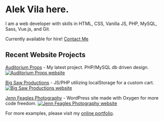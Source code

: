 # Alek Vila here.
I am a web developer with skills in HTML, CSS, Vanilla JS, PHP, MySQL, Sass, Vue.js, and Git.

Currently available for hire! [Contact Me](https://www.greatgraphicdesign.com/contact)

## Recent Website Projects

[Auditorium Props](https://www.auditoriumprops.com/) - My latest project. PHP/MySQL db driven design.
[![Auditorium Props website](https://www.greatgraphicdesign.com/portfolio/images/wd-001.jpg)](https://www.auditoriumprops.com/)

[Big Saw Productions](https://www.bigsawproductions.com/) - JS/PHP utilizing localStorage for a custom cart.
[![Big Saw Productions website](https://www.greatgraphicdesign.com/portfolio/images/wd-003.jpg)](https://www.auditoriumprops.com/)

[Jenn Feagles Photography](https://www.jennfeagles.com/) - WordPress site made with Oxygen for more code freedom.
[![Jenn Feagles Photography website](https://www.greatgraphicdesign.com/portfolio/images/wd-002.jpg)](https://www.auditoriumprops.com/)

For more examples, please visit my [online portfolio](https://www.greatgraphicdesign.com/).

